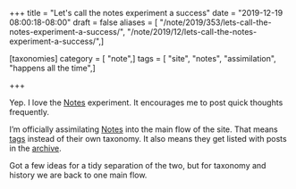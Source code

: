 +++
title = "Let's call the notes experiment a success"
date = "2019-12-19 08:00:18-08:00"
draft = false
aliases = [ "/note/2019/353/lets-call-the-notes-experiment-a-success/", "/note/2019/12/lets-call-the-notes-experiment-a-success/",]

[taxonomies]
category = [ "note",]
tags = [ "site", "notes", "assimilation", "happens all the time",]

+++

Yep. I love the [Notes](/note) experiment. It encourages me to post
quick thoughts frequently.

I’m officially assimilating [Notes](/note) into the main flow of the
site. That means [tags](/tags) instead of their own taxonomy. It also
means they get listed with posts in the [archive](/archive).

Got a few ideas for a tidy separation of the two, but for taxonomy and
history we are back to one main flow.